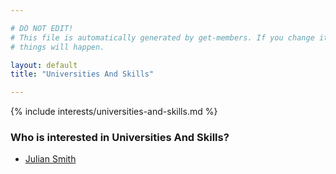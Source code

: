```yaml
---

# DO NOT EDIT!
# This file is automatically generated by get-members. If you change it, bad
# things will happen.

layout: default
title: "Universities And Skills"

---
```


{% include interests/universities-and-skills.md %}

### Who is interested in Universities And Skills?


* [Julian Smith](../members/julian-smith.html)
